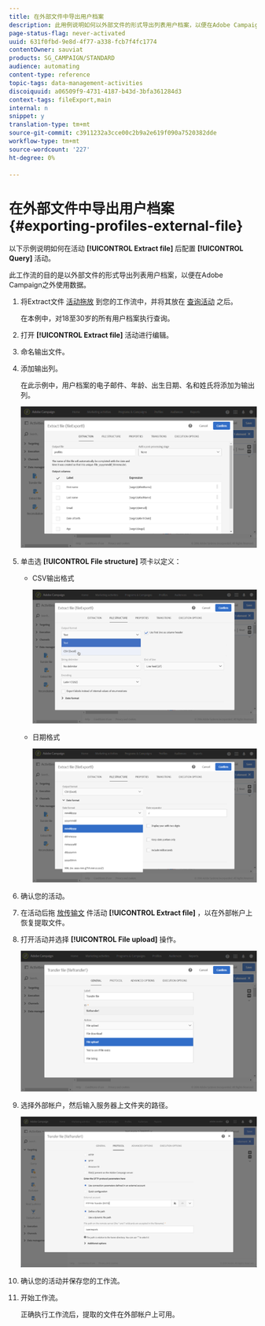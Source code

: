 ```yaml
---
title: 在外部文件中导出用户档案
description: 此用例说明如何以外部文件的形式导出列表用户档案，以便在Adobe Campaign之外使用数据。
page-status-flag: never-activated
uuid: 631f0fbd-9e8d-4f77-a338-fcb7f4fc1774
contentOwner: sauviat
products: SG_CAMPAIGN/STANDARD
audience: automating
content-type: reference
topic-tags: data-management-activities
discoiquuid: a06509f9-4731-4187-b43d-3bfa361284d3
context-tags: fileExport,main
internal: n
snippet: y
translation-type: tm+mt
source-git-commit: c3911232a3cce00c2b9a2e619f090a7520382dde
workflow-type: tm+mt
source-wordcount: '227'
ht-degree: 0%

---
```



# 在外部文件中导出用户档案 {#exporting-profiles-external-file}

以下示例说明如何在活动 **[!UICONTROL Extract file]** 后配置 **[!UICONTROL Query]** 活动。

此工作流的目的是以外部文件的形式导出列表用户档案，以便在Adobe Campaign之外使用数据。

1. 将Extract文件 [活动拖放](../../automating/using/extract-file.md) 到您的工作流中，并将其放在 [查询活动](../../automating/using/query.md) 之后。

   在本例中，对18至30岁的所有用户档案执行查询。

1. 打开 **[!UICONTROL Extract file]** 活动进行编辑。
1. 命名输出文件。
1. 添加输出列。

   在此示例中，用户档案的电子邮件、年龄、出生日期、名和姓氏将添加为输出列。

   ![](assets/wkf_data_export6.png)

1. 单击选 **[!UICONTROL File structure]** 项卡以定义：

   * CSV输出格式

      ![](assets/wkf_data_export7.png)

   * 日期格式

      ![](assets/wkf_data_export9.png)

1. 确认您的活动。
1. 在活动后拖 [放传输文](../../automating/using/transfer-file.md) 件活动 **[!UICONTROL Extract file]** ，以在外部帐户上恢复提取文件。
1. 打开活动并选择 **[!UICONTROL File upload]** 操作。

   ![](assets/wkf_data_export11.png)

1. 选择外部帐户，然后输入服务器上文件夹的路径。

   ![](assets/wkf_data_export12.png)

1. 确认您的活动并保存您的工作流。
1. 开始工作流。

   正确执行工作流后，提取的文件在外部帐户上可用。
